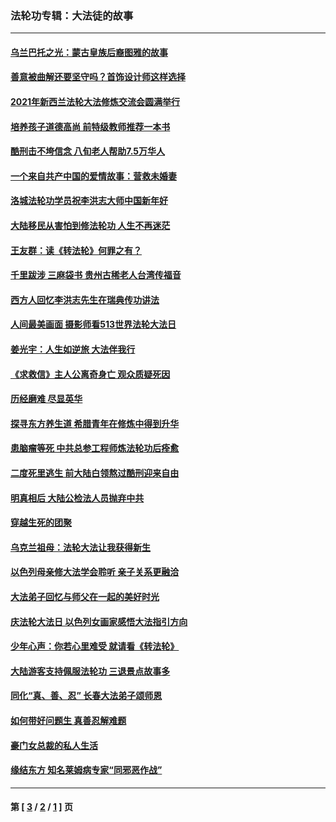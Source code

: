 ### 法轮功专辑：大法徒的故事
---
#### [乌兰巴托之光：蒙古皇族后裔图雅的故事](../../pages/nf1147481/n13155759.md?12310430) 
#### [善意被曲解还要坚守吗？首饰设计师这样选择](../../pages/nf1147481/n13077575.md?12310430) 
#### [2021年新西兰法轮大法修炼交流会圆满举行](../../pages/nf1147481/n13033149.md?12310430) 
#### [培养孩子道德高尚 前特级教师推荐一本书](../../pages/nf1147481/n12938640.md?12310430) 
#### [酷刑击不垮信念 八旬老人帮助7.5万华人](../../pages/nf1147481/n12880712.md?12310430) 
#### [一个来自共产中国的爱情故事：营救未婚妻](../../pages/nf1147481/n12778386.md?12310430) 
#### [洛城法轮功学员祝李洪志大师中国新年好](../../pages/nf1147481/n12724685.md?12310430) 
#### [大陆移民从害怕到修法轮功 人生不再迷茫](../../pages/nf1147481/n12414325.md?12310430) 
#### [王友群：读《转法轮》何罪之有？](../../pages/nf1147481/n12408647.md?12310430) 
#### [千里跋涉 三麻袋书 贵州古稀老人台湾传福音](../../pages/nf1147481/n12198750.md?12310430) 
#### [西方人回忆李洪志先生在瑞典传功讲法](../../pages/nf1147481/n12099607.md?12310430) 
#### [人间最美画面 摄影师看513世界法轮大法日](../../pages/nf1147481/n12094118.md?12310430) 
#### [姜光宇：人生如逆旅 大法伴我行](../../pages/nf1147481/n12088664.md?12310430) 
#### [《求救信》主人公离奇身亡 观众质疑死因](../../pages/nf1147481/n11845215.md?12310430) 
#### [历经磨难 尽显英华](../../pages/nf1147481/n11723297.md?12310430) 
#### [探寻东方养生道 希腊青年在修炼中得到升华](../../pages/nf1147481/n11494502.md?12310430) 
#### [患脑瘤等死 中共总参工程师炼法轮功后痊愈](../../pages/nf1147481/n11466682.md?12310430) 
#### [二度死里逃生 前大陆白领熬过酷刑迎来自由](../../pages/nf1147481/n11368594.md?12310430) 
#### [明真相后 大陆公检法人员抛弃中共](../../pages/nf1147481/n11358618.md?12310430) 
#### [穿越生死的团聚](../../pages/nf1147481/n11258922.md?12310430) 
#### [乌克兰祖母：法轮大法让我获得新生](../../pages/nf1147481/n11269457.md?12310430) 
#### [以色列母亲修大法学会聆听 亲子关系更融洽](../../pages/nf1147481/n11268195.md?12310430) 
#### [大法弟子回忆与师父在一起的美好时光](../../pages/nf1147481/n11267759.md?12310430) 
#### [庆法轮大法日 以色列女画家感悟大法指引方向](../../pages/nf1147481/n11267735.md?12310430) 
#### [少年心声：你若心里难受 就请看《转法轮》](../../pages/nf1147481/n11267496.md?12310430) 
#### [大陆游客支持佩服法轮功 三退景点故事多](../../pages/nf1147481/n11267378.md?12310430) 
#### [同化“真、善、忍” 长春大法弟子颂师恩](../../pages/nf1147481/n11266497.md?12310430) 
#### [如何带好问题生 真善忍解难题](../../pages/nf1147481/n11243655.md?12310430) 
#### [豪门女总裁的私人生活](../../pages/nf1147481/n10127794.md?12310430) 
#### [缘结东方 知名莱姆病专家“同邪恶作战”](../../pages/nf1147481/n10682468.md?12310430) 

---
#### 第 [ [3](./3.md?12310430) / [2](./2.md?12310430) / [1](./1.md?12310430) ] 页
